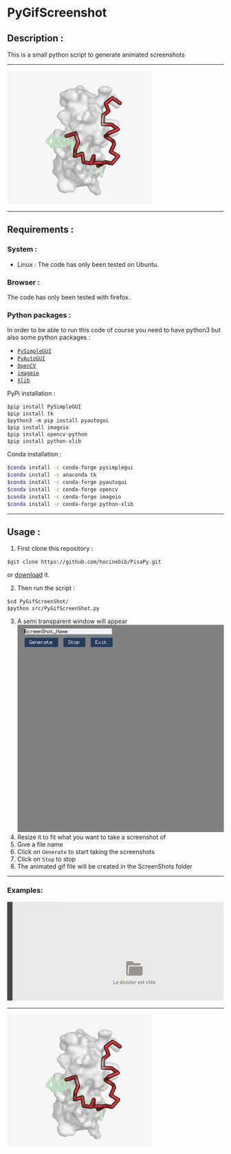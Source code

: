 # PyGifScreenshot

## Description :
This is a small python script to generate animated screenshots

---

![PisaPyUIf](Screenshots/exemple.gif)

---

## Requirements :

### System :
* Linux : 
The code has only been tested on Ubuntu.

### Browser :
The code has only been tested with firefox.

### Python packages :
In order to be able to run this code of course you need to have python3 but also some python packages :

* [`PySimpleGUI`](https://pysimplegui.readthedocs.io/en/latest/)
* [`PyAutoGUI`](https://pyautogui.readthedocs.io/en/latest/)
* [`OpenCV`](https://docs.opencv.org/4.5.2/index.html)
* [`imageio`](https://imageio.readthedocs.io/en/stable/)
* [`Xlib`](https://github.com/python-xlib/python-xlib)


PyPi installation :
```shell
$pip install PySimpleGUI
$pip install tk
$python3 -m pip install pyautogui
$pip install imageio
$pip install opencv-python
$pip install python-xlib
```

Conda installation :
```bash
$conda install -c conda-forge pysimplegui
$conda install -c anaconda tk
$conda install -c conda-forge pyautogui
$conda install -c conda-forge opencv
$conda install -c conda-forge imageio
$conda install -c conda-forge python-xlib
```

---

## Usage :

1. First clone this repository :
```shell
$git clone https://github.com/hocinebib/PisaPy.git
```
or [download](https://github.com/hocinebib/PyAnimatedScreenshot/archive/refs/heads/main.zip) it.

2. Then run the script :
```shell
$cd PyGifScreenShot/
$python src/PyGifScreenShot.py
```

3. A semi transparent window will appear
![PisaPyUIf](Screenshots/PyGifScreenShot_Window.png)
4. Resize it to fit what you want to take a screenshot of
5. Give a file name
6. Click on `Generate` to start taking the screenshots
7. Click on `Stop` to stop
8. The animated gif file will be created in the ScreenShots folder

---

### Examples:

![PisaPyUIf](Screenshots/test.gif)

---

![PisaPyUIf](Screenshots/exemple.gif)
